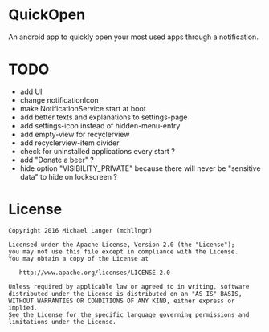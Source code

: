 # QuickOpen
An android app to quickly open your most used apps through a notification.

# TODO
- add UI
- change notificationIcon
- make NotificationService start at boot
- add better texts and explanations to settings-page
- add settings-icon instead of hidden-menu-entry
- add empty-view for recyclerview
- add recyclerview-item divider
- check for uninstalled applications every start ?
- add "Donate a beer" ?
- hide option "VISIBILITY_PRIVATE" because there will never be "sensitive data" to hide on lockscreen ?

# License

```
Copyright 2016 Michael Langer (mchllngr)

Licensed under the Apache License, Version 2.0 (the "License");
you may not use this file except in compliance with the License.
You may obtain a copy of the License at

   http://www.apache.org/licenses/LICENSE-2.0

Unless required by applicable law or agreed to in writing, software
distributed under the License is distributed on an "AS IS" BASIS,
WITHOUT WARRANTIES OR CONDITIONS OF ANY KIND, either express or implied.
See the License for the specific language governing permissions and
limitations under the License.
```
